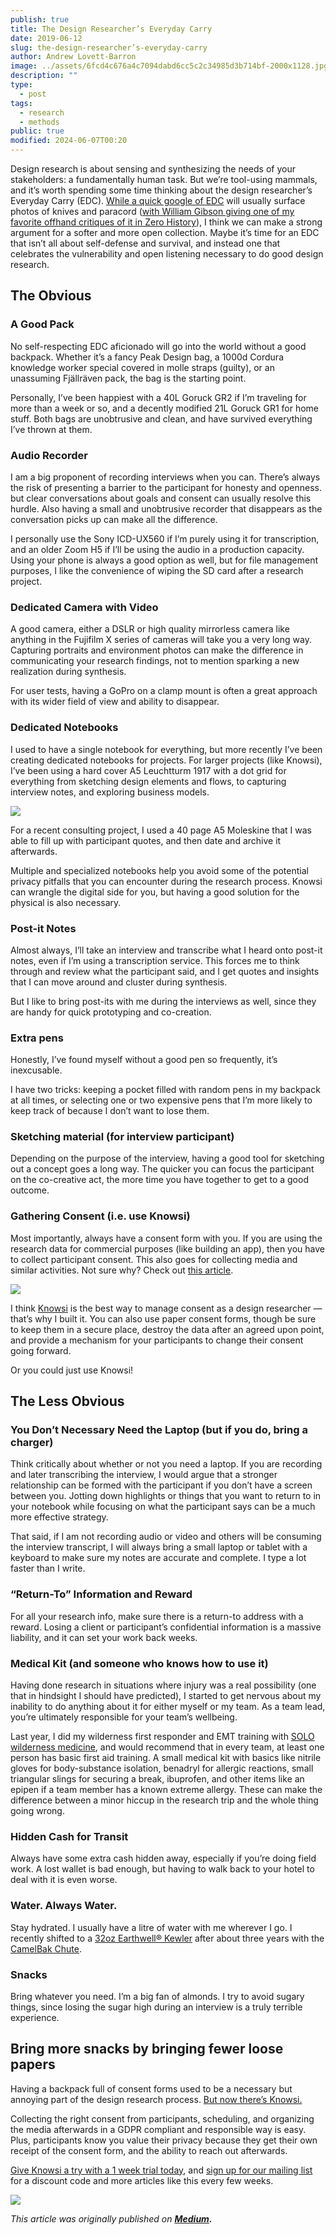 ```yaml
---
publish: true
title: The Design Researcher’s Everyday Carry
date: 2019-06-12
slug: the-design-researcher’s-everyday-carry
author: Andrew Lovett-Barron
image: ../assets/6fcd4c676a4c7094dabd6cc5c2c34985d3b714bf-2000x1128.jpg
description: ""
type:
  - post
tags:
  - research
  - methods
public: true
modified: 2024-06-07T00:20
---
```


Design research is about sensing and synthesizing the needs of your stakeholders: a fundamentally human task. But we’re tool-using mammals, and it’s worth spending some time thinking about the design researcher’s Everyday Carry (EDC). [While a quick google of EDC](https://www.google.com/search?tbm=isch&q=everyday+carry) will usually surface photos of knives and paracord ([with William Gibson giving one of my favorite offhand critiques of it in Zero History](https://www.goodreads.com/quotes/tag/gear-queer)), I think we can make a strong argument for a softer and more open collection. Maybe it’s time for an EDC that isn’t all about self-defense and survival, and instead one that celebrates the vulnerability and open listening necessary to do good design research.

## **The Obvious**

### A Good Pack

No self-respecting EDC aficionado will go into the world without a good backpack. Whether it’s a fancy Peak Design bag, a 1000d Cordura knowledge worker special covered in molle straps (guilty), or an unassuming Fjällräven pack, the bag is the starting point.

Personally, I’ve been happiest with a 40L Goruck GR2 if I’m traveling for more than a week or so, and a decently modified 21L Goruck GR1 for home stuff. Both bags are unobtrusive and clean, and have survived everything I’ve thrown at them.

### **Audio Recorder**

I am a big proponent of recording interviews when you can. There’s always the risk of presenting a barrier to the participant for honesty and openness. but clear conversations about goals and consent can usually resolve this hurdle. Also having a small and unobtrusive recorder that disappears as the conversation picks up can make all the difference.

I personally use the Sony ICD-UX560 if I’m purely using it for transcription, and an older Zoom H5 if I’ll be using the audio in a production capacity. Using your phone is always a good option as well, but for file management purposes, I like the convenience of wiping the SD card after a research project.

### **Dedicated Camera with Video**

A good camera, either a DSLR or high quality mirrorless camera like anything in the Fujifilm X series of cameras will take you a very long way. Capturing portraits and environment photos can make the difference in communicating your research findings, not to mention sparking a new realization during synthesis.

For user tests, having a GoPro on a clamp mount is often a great approach with its wider field of view and ability to disappear.

### **Dedicated Notebooks**

I used to have a single notebook for everything, but more recently I’ve been creating dedicated notebooks for projects. For larger projects (like Knowsi), I’ve been using a hard cover A5 Leuchtturm 1917 with a dot grid for everything from sketching design elements and flows, to capturing interview notes, and exploring business models.

![](../_assets/eda7933f16004d2a64c6fafbce2cedb0d7e31309-1000x750.jpg)

For a recent consulting project, I used a 40 page A5 Moleskine that I was able to fill up with participant quotes, and then date and archive it afterwards.

Multiple and specialized notebooks help you avoid some of the potential privacy pitfalls that you can encounter during the research process. Knowsi can wrangle the digital side for you, but having a good solution for the physical is also necessary.

### **Post-it Notes**

Almost always, I’ll take an interview and transcribe what I heard onto post-it notes, even if I’m using a transcription service. This forces me to think through and review what the participant said, and I get quotes and insights that I can move around and cluster during synthesis.

But I like to bring post-its with me during the interviews as well, since they are handy for quick prototyping and co-creation.

### **Extra pens**

Honestly, I’ve found myself without a good pen so frequently, it’s inexcusable.

I have two tricks: keeping a pocket filled with random pens in my backpack at all times, or selecting one or two expensive pens that I’m more likely to keep track of because I don’t want to lose them.

### **Sketching material (for interview participant)**

Depending on the purpose of the interview, having a good tool for sketching out a concept goes a long way. The quicker you can focus the participant on the co-creative act, the more time you have together to get to a good outcome.

### **Gathering Consent (i.e. use** **Knowsi)**

Most importantly, always have a consent form with you. If you are using the research data for commercial purposes (like building an app), then you have to collect participant consent. This also goes for collecting media and similar activities. Not sure why? Check out [this article](https://medium.com/design-research-matters/general-data-protection-regulation-gdpr-and-user-research-e00a5b29338e).

![](../_assets/615561e05a85f0362972f02a94b51cf1c90cd2c1-2048x1536.jpg)

I think [Knowsi](http://www.knowsi.com/) is the best way to manage consent as a design researcher — that’s why I built it. You can also use paper consent forms, though be sure to keep them in a secure place, destroy the data after an agreed upon point, and provide a mechanism for your participants to change their consent going forward.

Or you could just use Knowsi!

## **The Less Obvious**

### **You Don’t Necessary Need the Laptop (but if you do, bring a charger)**

Think critically about whether or not you need a laptop. If you are recording and later transcribing the interview, I would argue that a stronger relationship can be formed with the participant if you don’t have a screen between you. Jotting down highlights or things that you want to return to in your notebook while focusing on what the participant says can be a much more effective strategy.

That said, if I am not recording audio or video and others will be consuming the interview transcript, I will always bring a small laptop or tablet with a keyboard to make sure my notes are accurate and complete. I type a lot faster than I write.

### **“Return-To” Information and Reward**

For all your research info, make sure there is a return-to address with a reward. Losing a client or participant’s confidential information is a massive liability, and it can set your work back weeks.

### **Medical Kit (and someone who knows how to use it)**

Having done research in situations where injury was a real possibility (one that in hindsight I should have predicted), I started to get nervous about my inability to do anything about it for either myself or my team. As a team lead, you’re ultimately responsible for your team’s wellbeing.

Last year, I did my wilderness first responder and EMT training with [SOLO wilderness medicine](https://www.soloschools.com/), and would recommend that in every team, at least one person has basic first aid training. A small medical kit with basics like nitrile gloves for body-substance isolation, benadryl for allergic reactions, small triangular slings for securing a break, ibuprofen, and other items like an epipen if a team member has a known extreme allergy. These can make the difference between a minor hiccup in the research trip and the whole thing going wrong.

### **Hidden Cash for Transit**

Always have some extra cash hidden away, especially if you’re doing field work. A lost wallet is bad enough, but having to walk back to your hotel to deal with it is even worse.

### **Water. Always Water.**

Stay hydrated. I usually have a litre of water with me wherever I go. I recently shifted to a [32oz Earthwell® Kewler](https://earthwell.com/products/32oz-earthwell-vacuum-bottle-kewler-cap) after about three years with the [CamelBak Chute](https://www.rei.com/product/866080/camelbak-chute-water-bottle-1-liter).

### **Snacks**

Bring whatever you need. I’m a big fan of almonds. I try to avoid sugary things, since losing the sugar high during an interview is a truly terrible experience.

## **Bring more snacks by bringing fewer loose papers**

Having a backpack full of consent forms used to be a necessary but annoying part of the design research process. [But now there’s Knowsi.](https://www.knowsi.com/)

Collecting the right consent from participants, scheduling, and organizing the media afterwards in a GDPR compliant and responsible way is easy. Plus, participants know you value their privacy because they get their own receipt of the consent form, and the ability to reach out afterwards.

[Give Knowsi a try with a 1 week trial today](https://www.knowsi.com/join), and [sign up for our mailing list](https://www.knowsi.com/?mail=true) for a discount code and more articles like this every few weeks.

![](../_assets/214e7ca97916f7c7673fc14b493a9a8e024746cb-1400x847.png)

_This article was originally published on **[Medium](https://medium.com/knowsi/the-design-researchers-everyday-carry-799b4c44aaa7).**_
